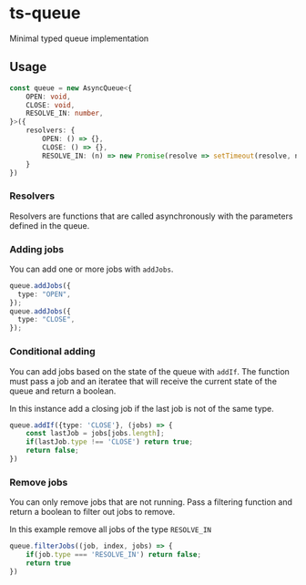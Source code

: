 # ts-queue

Minimal typed queue implementation

## Usage

```typescript
const queue = new AsyncQueue<{
    OPEN: void,
    CLOSE: void,
    RESOLVE_IN: number,
}>({
    resolvers: {
        OPEN: () => {},
        CLOSE: () => {},
        RESOLVE_IN: (n) => new Promise(resolve => setTimeout(resolve, n * 1000)),
    }
})
```

### Resolvers
Resolvers are functions that are called asynchronously with the parameters defined in the queue.

### Adding jobs
You can add one or more jobs with `addJobs`.
```typescript
queue.addJobs({
  type: "OPEN",
});
queue.addJobs({
  type: "CLOSE",
});

```

### Conditional adding
You can add jobs based on the state of the queue with `addIf`. The function must pass a job and an iteratee that will receive the current state of the queue and return a boolean.

In this instance add a closing job if the last job is not of the same type.
```typescript
queue.addIf({type: 'CLOSE'}, (jobs) => {
    const lastJob = jobs[jobs.length];
    if(lastJob.type !== 'CLOSE') return true;
    return false;
})
```

### Remove jobs
You can only remove jobs that are not running.
Pass a filtering function and return a boolean to filter out jobs to remove.

In this example remove all jobs of the type `RESOLVE_IN`
```typescript
queue.filterJobs((job, index, jobs) => {
    if(job.type === 'RESOLVE_IN') return false;
    return true
})
```